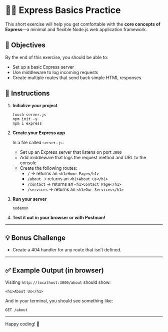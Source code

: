 # 🏃‍♂️ Express Basics Practice

This short exercise will help you get comfortable with the **core concepts of Express**—a minimal and flexible Node.js web application framework.

## 🧠 Objectives

By the end of this exercise, you should be able to:

- Set up a basic Express server
- Use middleware to log incoming requests
- Create multiple routes that send back simple HTML responses

## 🚀 Instructions

1. **Initialize your project**

   ```
   touch server.js
   npm init -y
   npm i express
   ```

2. **Create your Express app**

   In a file called `server.js`:

   - Set up an Express server that listens on port `3000`
   - Add middleware that logs the request method and URL to the console
   - Create the following routes:
     - `/` → returns an `<h1>Home Page</h1>`
     - `/about` → returns an `<h1>About Us</h1>`
     - `/contact` → returns an `<h1>Contact Page</h1>`
     - `/services` → returns an `<h1>Our Services</h1>`

3. **Run your server**

   ```
   nodemon
   ```

4. **Test it out in your browser or with Postman!**

---

## 💡 Bonus Challenge
- Create a 404 handler for any route that isn’t defined.

---

## ✅ Example Output (in browser)

Visiting `http://localhost:3000/about` should show:

```
<h1>About Us</h1>
```

And in your terminal, you should see something like:

```
GET /about
```

---

Happy coding! 🎉
